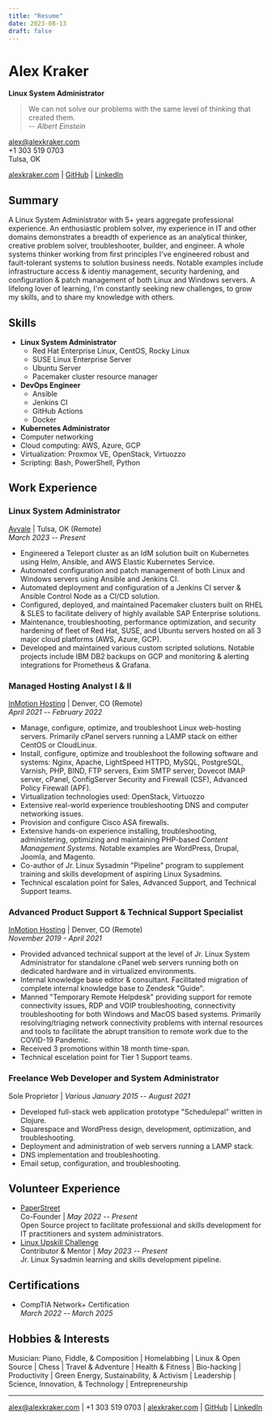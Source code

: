 ```yaml
---
title: "Resume"
date: 2023-08-13
draft: false
---
```


# Alex Kraker

**Linux System Administrator**

> We can not solve our problems with the same level of thinking that created
> them.\
> _-- Albert Einstein_

alex@alexkraker.com\
+1 303 519 0703\
Tulsa, OK

[alexkraker.com](https://alexkraker.com) | [GitHub](https://github.com/kraker) |
[LinkedIn](https://www.linkedin.com/in/alexkraker)

## Summary

A Linux System Administrator with 5+ years aggregate professional experience.
An enthusiastic problem solver, my experience in IT and other domains demonstrates
a breadth of experience as an analytical thinker, creative problem solver,
troubleshooter, builder, and engineer. A whole systems thinker working from
first principles I've engineered robust and fault-tolerant systems to solution 
business needs. Notable examples include infrastructure access & identiy 
management, security hardening, and configuration & patch management of both 
Linux and Windows servers. A lifelong lover of learning, I'm constantly seeking 
new challenges, to grow my skills, and to share my knowledge with others.

## Skills

* **Linux System Administrator**
  * Red Hat Enterprise Linux, CentOS, Rocky Linux
  * SUSE Linux Enterprise Server
  * Ubuntu Server
  * Pacemaker cluster resource manager
* **DevOps Engineer**
  * Ansible
  * Jenkins CI
  * GitHub Actions
  * Docker
* **Kubernetes Administrator**
* Computer networking
* Cloud computing: AWS, Azure, GCP
* Virtualization: Proxmox VE, OpenStack, Virtuozzo
* Scripting: Bash, PowerShell, Python

## Work Experience

### Linux System Administrator

[Avvale](https://www.avvale.com) | Tulsa, OK (Remote)\
_March 2023 -- Present_

* Engineered a Teleport cluster as an IdM solution built on Kubernetes using
  Helm, Ansible, and AWS Elastic Kubernetes Service.
* Automated configuration and patch management of both Linux and Windows servers
  using Ansible and Jenkins CI.
* Automated deployment and configuration of a Jenkins CI server & Ansible
  Control Node as a CI/CD solution.
* Configured, deployed, and maintained Pacemaker clusters built on RHEL & SLES 
  to facilitate delivery of highly available SAP Enterprise solutions.
* Maintenance, troubleshooting, performance optimization, and security hardening
  of fleet of Red Hat, SUSE, and Ubuntu servers hosted on all 3 major cloud
  platforms (AWS, Azure, GCP).
* Developed and maintained various custom scripted solutions. Notable projects
  include IBM DB2 backups on GCP and monitoring & alerting integrations for
  Prometheus & Grafana.

### Managed Hosting Analyst I & II

[InMotion Hosting](https://www.inmotionhosting.com/) | Denver, CO (Remote)\
_April 2021 -- February 2022_

* Manage, configure, optimize, and troubleshoot Linux web-hosting servers.
  Primarily cPanel servers running a LAMP stack on either CentOS or CloudLinux.
* Install, configure, optimize and troubleshoot the following software and
  systems: Nginx, Apache, LightSpeed HTTPD, MySQL, PostgreSQL, Varnish, PHP,
  BIND, FTP servers, Exim SMTP server, Dovecot IMAP server, cPanel, ConfigServer
  Security and Firewall (CSF), Advanced Policy Firewall (APF).
* Virtualization technologies used: OpenStack, Virtuozzo
* Extensive real-world experience troubleshooting DNS and computer networking
  issues.
* Provision and configure Cisco ASA firewalls.
* Extensive hands-on experience installing, troubleshooting, administering,
  optimizing and maintaining PHP-based _Content Management Systems_. Notable
  examples are WordPress, Drupal, Joomla, and Magento.
* Co-author of Jr. Linux Sysadmin "Pipeline" program to supplement training and
  skills development of aspiring Linux Sysadmins.
* Technical escalation point for Sales, Advanced Support, and Technical Support
  teams.

### Advanced Product Support & Technical Support Specialist

[InMotion Hosting](https://www.inmotionhosting.com/) | Denver, CO (Remote)\
_November 2019 - April 2021_

* Provided advanced technical support at the level of Jr. Linux System
  Administrator for standalone cPanel web servers running both on dedicated
  hardware and in virtualized environments.
* Internal knowledge base editor & consultant. Facilitated migration of complete
  internal knowledge base to Zendesk "Guide".
* Manned "Temporary Remote Helpdesk" providing support for remote connectivity
  issues, RDP and VOIP troubleshooting, connectivity troubleshooting for both
  Windows and MacOS based systems. Primarily resolving/triaging network
  connectivity problems with internal resources and tools to facilitate the
  abrupt transition to remote work due to the COVID-19 Pandemic.
* Received 3 promotions within 18 month time-span.
* Technical escelation point for Tier 1 Support teams.

### Freelance Web Developer and System Administrator

Sole Proprietor | _Various_
_January 2015 -- August 2021_

* Developed full-stack web application prototype "Schedulepal" written in
  Clojure.
* Squarespace and WordPress design, development, optimization, and
  troubleshooting.
* Deployment and administration of web servers running a LAMP stack.
* DNS implementation and troubleshooting.
* Email setup, configuration, and troubleshooting.

## Volunteer Experience

* [PaperStreet](https://github.com/paperstreetco)\
  Co-Founder | _May 2022 -- Present_\
  Open Source project to facilitate professional and skills development for
  IT practitioners and system administrators.
* [Linux Upskill Challenge](https://linuxupskillchallenge.com/)\
  Contributor & Mentor | _May 2023 -- Present_\
  Jr. Linux Sysadmin learning and skills development pipeline.

## Certifications

* CompTIA Network+ Certification\
  _March 2022 -- March 2025_

## Hobbies & Interests

Musician: Piano, Fiddle, & Composition | Homelabbing | Linux & Open Source |
Chess | Travel & Adventure | Health & Fitness | Bio-hacking | Productivity |
Green Energy, Sustainability, & Activism | Leadership | Science, Innovation, &
Technology | Entrepreneurship

---

alex@alexkraker.com | +1 303 519 0703 | [alexkraker.com](https://alexkraker.com)
| [GitHub](https://github.com/kraker) |
[LinkedIn](https://www.linkedin.com/in/alexkraker)